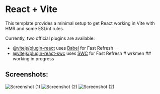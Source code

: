# React + Vite

This template provides a minimal setup to get React working in Vite with HMR and some ESLint rules.

Currently, two official plugins are available:

- [@vitejs/plugin-react](https://github.com/vitejs/vite-plugin-react/blob/main/packages/plugin-react/README.md) uses [Babel](https://babeljs.io/) for Fast Refresh
- [@vitejs/plugin-react-swc](https://github.com/vitejs/vite-plugin-react-swc) uses [SWC](https://swc.rs/) for Fast Refresh
#   w r k m e n 
 
 ## working in progress

## Screenshots:

![Screenshot (1)](https://github.com/apurba-sarkar/wrkmen/assets/127435292/2e3f2aa3-d2ce-407b-95e9-3ba1f27aa087)
![Screenshot (2)](https://github.com/apurba-sarkar/wrkmen/assets/127435292/e449f81f-40d9-45d3-a2d4-f560acec5e56)
![Screenshot (2)](https://github.com/apurba-sarkar/wrkmen/assets/127435292/01c4b3f7-6b0d-40b7-916f-e90b81efec08)
